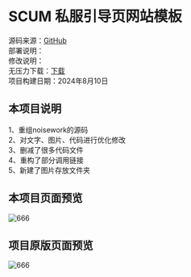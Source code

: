 # SCUM 私服引导页网站模板
源码来源：[GitHub](https://github.com/rcy1314/noisework)<br />
部署说明：<br />
修改说明：<br />
无压力下载：[下载](http://baimu.live)<br />
项目构建日期：2024年8月10日<br />

## 本项目说明<br />
1、重组noisework的源码<br />
2、对文字、图片、代码进行优化修改<br />
3、删减了很多代码文件<br />
4、重构了部分调用链接<br />
5、新建了图片存放文件夹<br />

## 本项目页面预览
![666](http://baimu.live/scum/imgs/20240815001508.png)

## 项目原版页面预览<br />
![666](https://jsd.cdn.noisework.cn/gh/rcy1314/tuchuang@main/uPic/666.png)
